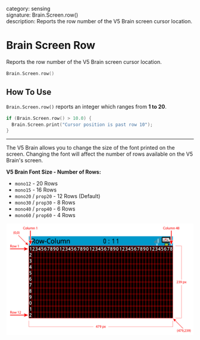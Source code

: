 category: sensing  
signature: Brain.Screen.row()  
description: Reports the row number of the V5 Brain screen cursor location.

# Brain Screen Row
Reports the row number of the V5 Brain screen cursor location.

```cpp
Brain.Screen.row()
```

## How To Use

`Brain.Screen.row()` reports an integer which ranges from **1 to 20**.

```cpp
if (Brain.Screen.row() > 10.0) {
  Brain.Screen.print("Cursor position is past row 10");
}
```
---

The V5 Brain allows you to change the size of the font printed on the screen. Changing the font will affect the number of rows available on the V5 Brain's screen.

**V5 Brain Font Size - Number of Rows:**

* `mono12` - 20 Rows
* `mono15` - 16 Rows
* `mono20` / `prop20` - 12 Rows (Default)
* `mono30` / `prop30` - 8 Rows
* `mono40` / `prop40` - 6 Rows
* `mono60` / `prop60` - 4 Rows

![brain_screen_info](v5_row_column_brain.jpg)

<advanced>
</advanced>